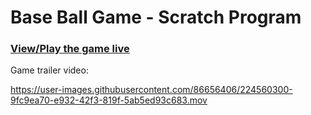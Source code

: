 # Base Ball Game - Scratch Program

### [View/Play the game live](https://scratch.mit.edu/projects/818026574)


Game trailer video:

https://user-images.githubusercontent.com/86656406/224560300-9fc9ea70-e932-42f3-819f-5ab5ed93c683.mov
